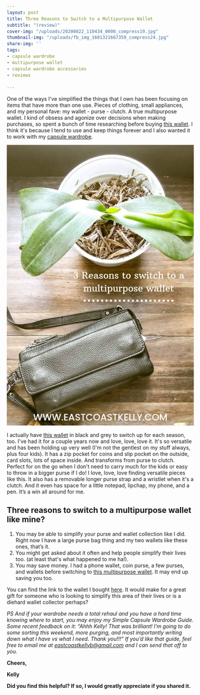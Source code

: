 ```yaml
---
layout: post
title: Three Reasons to Switch to a Multipurpose Wallet
subtitle: "(review)"
cover-img: "/uploads/20200822_110434_0000_compress19.jpg"
thumbnail-img: "/uploads/fb_img_1601321667359_compress24.jpg"
share-img: ''
tags:
- capsule wardrobe
- multipurpose wallet
- capsule wardrobe accessories
- reviews

---
```

One of the ways I've simplified the things that I own has been focusing on items that have more than one use. Pieces of clothing, small appliances, and my personal fave: my wallet - purse - clutch. A true multipurpose wallet. I kind of obsess and agonize over decisions when making purchases, so spent a bunch of time researching before buying [this wallet](https://amzn.to/385fJqa ). I think it's because I tend to use and keep things forever and I also wanted it to work with my [capsule wardrobe](https://bemorewithless.com/how-to-build-a-capsule-wardrobe/). 

![A picture of my wallet on the table.](/uploads/20200929_145913_0000_compress76.jpg "walletimage")

I actually have [this wallet](https://bemorewithless.com/how-to-build-a-capsule-wardrobe/) in black and grey to switch up for each season, too. I've had it for a couple years now and love, love, love it. It's so versatile and has been holding up very well (I'm not the gentlest on my stuff always, plus four kids). It has a zip pocket for coins and slip pocket on the outside, card slots, lots of space inside. And transforms from purse to clutch. Perfect for on the go when I don't need to carry much for the kids or easy to throw in a bigger purse if I do! I love, love, love finding versatile pieces like this. It also has a removable longer purse strap and a wristlet when it's a clutch. And it even has space for a little notepad, lipchap, my phone, and a pen. It’s a win all around for me.

## Three reasons to switch to a multipurpose wallet like mine?

1. You may be able to simplify your purse and wallet collection like I did. Right now I have a large purse bag thing and my two wallets like these ones, that’s it.
2. You might get asked about it often and help people simplify their lives too. (at least that's what happened to me ha!).
3. You may save money. I had a phone wallet, coin purse, a few purses, and wallets before switching to [this multipurpose wallet](https://amzn.to/385fJqa ). It may end up saving you too.

You can find the link to the wallet I bought [here](https://amzn.to/385fJqa ). It would make for a great gift for someone who is looking to simplify this area of their lives or is a diehard wallet collector perhaps?

_PS And if your wardrobe needs a total rehaul and you have a hard time knowing where to start, you may enjoy my Simple Capsule Wardrobe Guide. Some recent feedback on it: “Ahhh Kelly! That was brilliant! I’m going to do some sorting this weekend, more purging, and most importantly writing down what I have vs what I need. Thank you!!!” If you’d like that guide, feel free to email me at_ [_eastcoastkellyb@gmail.com_](mailto:eastcoastkellyb@gmail.com) _and I can send that off to you._

  
**Cheers,**

**Kelly**

**Did you find this helpful? If so, I would greatly appreciate if you shared it.**